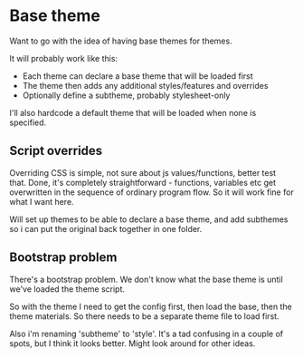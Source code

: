 Base theme
==========

Want to go with the idea of having base themes for themes.

It will probably work like this:

* Each theme can declare a base theme that will be loaded first
* The theme then adds any additional styles/features and overrides
* Optionally define a subtheme, probably stylesheet-only

I'll also hardcode a default theme that will be loaded when none is specified.


Script overrides
----------------
Overriding CSS is simple, not sure about js values/functions, better test that.
Done, it's completely straightforward - functions, variables etc get overwritten in the sequence of ordinary program flow.
So it will work fine for what I want here.

Will set up themes to be able to declare a base theme, and add subthemes so i can put the original back together in one folder.


Bootstrap problem
-----------------
There's a bootstrap problem.
We don't know what the base theme is until we've loaded the theme script.

So with the theme I need to get the config first, then load the base, then the theme materials.
So there needs to be a separate theme file to load first.

Also i'm renaming 'subtheme' to 'style'.
It's a tad confusing in a couple of spots, but I think it looks better.
Might look around for other ideas.


